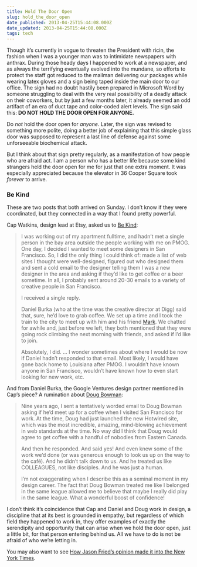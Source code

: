 ```yaml
---
title: Hold The Door Open
slug: hold_the_door_open
date_published: 2013-04-25T15:44:08.000Z
date_updated: 2013-04-25T15:44:08.000Z
tags: tech
---
```


Though it’s currently in vogue to threaten the President with ricin, the fashion when I was a younger man was to intimidate newspapers with anthrax. During those heady days I happened to work at a newspaper, and as always the terrifying eventually evolved into the mundane, so efforts to protect the staff got reduced to the mailman delivering our packages while wearing latex gloves and a sign being taped inside the main door to our office. The sign had no doubt hastily been prepared in Microsoft Word by someone struggling to deal with the very real possibility of a deadly attack on their coworkers, but by just a few months later, it already seemed an odd artifact of an era of duct tape and color-coded alert levels. The sign said this:
**DO NOT HOLD THE DOOR OPEN FOR ANYONE.**

Do *not* hold the door open for *anyone*. Later, the sign was revised to something more polite, doing a better job of explaining that this simple glass door was supposed to represent a last line of defense against some unforseeable biochemical attack.

But I think about that sign pretty regularly, as a manifestation of how people who are afraid act. I am a person who has a better life because some kind strangers held the door open for me for just that one extra moment. It was especially appreciated because the elevator in 36 Cooper Square took *forever* to arrive.

### Be Kind

These are two posts that both arrived on Sunday. I don’t know if they were coordinated, but they connected in a way that I found pretty powerful.

Cap Watkins, design lead at Etsy, asked us to [Be Kind](http://blog.capwatkins.com/be-kind):

> I was working out of my apartment fulltime, and hadn’t met a single person in the bay area outside the people working with me on PMOG. One day, I decided I wanted to meet some designers in San Francisco. So, I did the only thing I could think of: made a list of web sites I thought were well-designed, figured out who designed them and sent a cold email to the designer telling them I was a new designer in the area and asking if they’d like to get coffee or a beer sometime. In all, I probably sent around 20-30 emails to a variety of creative people in San Francisco.
> 
> I received a single reply.
> 
> Daniel Burka (who at the time was the creative director at Digg) said that, sure, he’d love to grab coffee. We set up a time and I took the train to the city to meet up with him and his friend [Mark](https://twitter.com/trammell). We chatted for awhile and, just before we left, they both mentioned that they were going rock climbing the next morning with friends, and asked if I’d like to join.
> 
> Absolutely, I did. … I wonder sometimes about where I would be now if Daniel hadn’t responded to that email. Most likely, I would have gone back home to Louisiana after PMOG. I wouldn’t have known anyone in San Francisco, wouldn’t have known how to even start looking for new work, etc.

And from Daniel Burka, the Google Ventures design partner mentioned in Cap’s piece? A rumination about [Doug Bowman](http://the-pastry-box-project.net/daniel-burka/2013-april-21/):

> Nine years ago, I sent a tentatively worded email to Doug Bowman asking if he’d meet up for a coffee when I visited San Francisco for work. At the time, Doug had just launched the new Hotwired site, which was the most incredible, amazing, mind-blowing achievement in web standards at the time. No way did I think that Doug would agree to get coffee with a handful of nobodies from Eastern Canada.
> 
> And then he responded. And said yes! And even knew some of the work we’d done (or was generous enough to look us up on the way to the café). And he didn’t talk down to us. And he treated us like COLLEAGUES, not like disciples. And he was just a human.
> 
> I’m not exaggerating when I describe this as a seminal moment in my design career. The fact that Doug Bowman treated me like I belonged in the same league allowed me to believe that maybe I really did play in the same league. What a wonderful boost of confidence!

I don’t think it’s coincidence that Cap and Daniel and Doug work in design, a discipline that at its best is grounded in empathy, but regardless of which field they happened to work in, they offer examples of exactly the serendipity and opportunity that can arise when we hold the door open, just a little bit, for that person entering behind us. All we have to do is not be afraid of who we’re letting in.

You may also want to see [How Jason Fried’s opinion made it into the New York Times](http://37signals.com/svn/posts/3234-connecting-the-dots-how-my-opinion-made-it-into-the-new-york-times-today).
